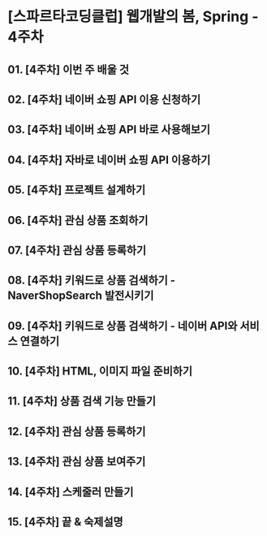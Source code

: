 # [스파르타코딩클럽] 웹개발의 봄, Spring - 4주차

## 01. [4주차] 이번 주 배울 것
## 02. [4주차] 네이버 쇼핑 API 이용 신청하기
## 03. [4주차] 네이버 쇼핑 API 바로 사용해보기
## 04. [4주차] 자바로 네이버 쇼핑 API 이용하기
## 05. [4주차] 프로젝트 설계하기
## 06. [4주차] 관심 상품 조회하기
## 07. [4주차] 관심 상품 등록하기
## 08. [4주차] 키워드로 상품 검색하기 - NaverShopSearch 발전시키기
## 09. [4주차] 키워드로 상품 검색하기 - 네이버 API와 서비스 연결하기
## 10. [4주차] HTML, 이미지 파일 준비하기
## 11. [4주차] 상품 검색 기능 만들기
## 12. [4주차] 관심 상품 등록하기
## 13. [4주차] 관심 상품 보여주기
## 14. [4주차] 스케줄러 만들기
## 15. [4주차] 끝 & 숙제설명
